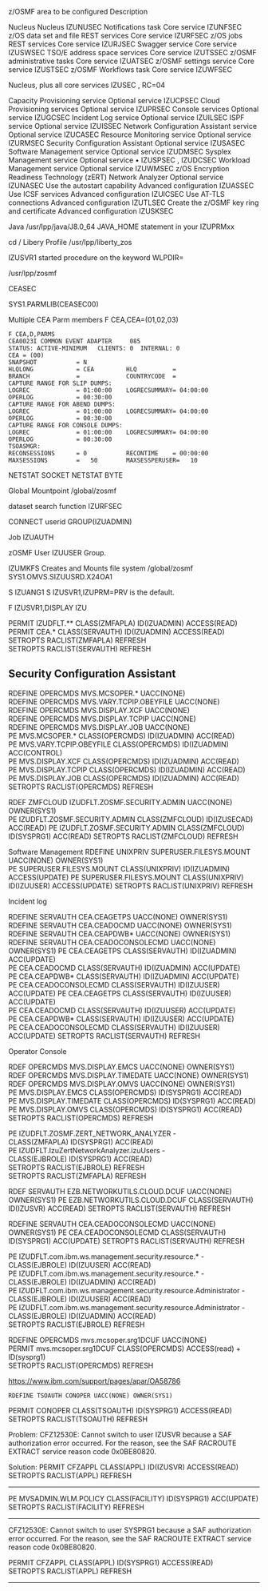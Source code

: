 
z/OSMF area to be configured Description

Nucleus Nucleus IZUNUSEC
Notifications task Core service IZUNFSEC
z/OS data set and file REST services Core service IZURFSEC
z/OS jobs REST services Core service IZURJSEC
Swagger service Core service IZUSWSEC
TSO/E address space services Core service IZUTSSEC
z/OSMF administrative tasks Core service IZUATSEC
z/OSMF settings service Core service IZUSTSEC
z/OSMF Workflows task Core service IZUWFSEC

Nucleus, plus all core services IZUSEC , RC=04

Capacity Provisioning service Optional service IZUCPSEC
Cloud Provisioning services Optional service IZUPRSEC
Console services Optional service IZUGCSEC
Incident Log service Optional service IZUILSEC
ISPF service Optional service IZUISSEC
Network Configuration Assistant service Optional service IZUCASEC
Resource Monitoring service Optional service IZURMSEC
Security Configuration Assistant Optional service IZUSASEC
Software Management service Optional service IZUDMSEC
Sysplex Management service Optional service • IZUSPSEC , IZUDCSEC
Workload Management service Optional service IZUWMSEC
z/OS Encryption Readiness Technology (zERT)
Network Analyzer Optional service IZUNASEC
Use the autostart capability Advanced configuration IZUASSEC
Use ICSF services Advanced configuration IZUICSEC
Use AT-TLS connections Advanced configuration IZUTLSEC
Create the z/OSMF key ring and certificate Advanced configuration IZUSKSEC


Java   /usr/lpp/java/J8.0_64
 JAVA_HOME statement in your IZUPRMxx

cd / Libery Profile /usr/lpp/liberty_zos

 IZUSVR1 started procedure on the keyword WLPDIR=

/usr/lpp/zosmf 

CEASEC

SYS1.PARMLIB(CEASEC00)

Multiple CEA Parm members
F CEA,CEA=(01,02,03)

```
F CEA,D,PARMS                                             
CEA0023I COMMON EVENT ADAPTER     085                     
STATUS: ACTIVE-MINIMUM   CLIENTS: 0  INTERNAL: 0          
CEA = (00)                                                
SNAPSHOT           = N                                    
HLQLONG            = CEA         HLQ          =           
BRANCH             =             COUNTRYCODE  =           
CAPTURE RANGE FOR SLIP DUMPS:                             
LOGREC             = 01:00:00    LOGRECSUMMARY= 04:00:00  
OPERLOG            = 00:30:00                             
CAPTURE RANGE FOR ABEND DUMPS:                            
LOGREC             = 01:00:00    LOGRECSUMMARY= 04:00:00  
OPERLOG            = 00:30:00                             
CAPTURE RANGE FOR CONSOLE DUMPS:                          
LOGREC             = 01:00:00    LOGRECSUMMARY= 04:00:00  
OPERLOG            = 00:30:00                             
TSOASMGR:                                                 
RECONSESSIONS      = 0           RECONTIME    = 00:00:00  
MAXSESSIONS        =   50        MAXSESSPERUSER=   10     
```

NETSTAT SOCKET
NETSTAT BYTE

Global Mountpoint /global/zosmf

dataset search function IZURFSEC

CONNECT userid GROUP(IZUADMIN)

Job IZUAUTH

zOSMF User IZUUSER Group.


IZUMKFS Creates and Mounts file system /global/zosmf  SYS1.OMVS.SIZUUSRD.X24OA1


S IZUANG1
S IZUSVR1,IZUPRM=PRV is the default.

F IZUSVR1,DISPLAY IZU


PERMIT IZUDFLT.** CLASS(ZMFAPLA) ID(IZUADMIN) ACCESS(READ)
PERMIT CEA.* CLASS(SERVAUTH) ID(IZUADMIN) ACCESS(READ)    
SETROPTS RACLIST(ZMFAPLA) REFRESH                            
SETROPTS RACLIST(SERVAUTH) REFRESH                        



## Security Configuration Assistant

  RDEFINE OPERCMDS MVS.MCSOPER.*            UACC(NONE)                  
  RDEFINE OPERCMDS MVS.VARY.TCPIP.OBEYFILE   UACC(NONE)                 
  RDEFINE OPERCMDS MVS.DISPLAY.XCF           UACC(NONE)                 
  RDEFINE OPERCMDS MVS.DISPLAY.TCPIP         UACC(NONE)                 
  RDEFINE OPERCMDS MVS.DISPLAY.JOB           UACC(NONE)                 
  PE MVS.MCSOPER.*           CLASS(OPERCMDS) ID(IZUADMIN) ACC(READ)     
  PE MVS.VARY.TCPIP.OBEYFILE CLASS(OPERCMDS) ID(IZUADMIN) ACC(CONTROL)  
  PE MVS.DISPLAY.XCF  CLASS(OPERCMDS)  ID(IZUADMIN) ACC(READ)           
  PE MVS.DISPLAY.TCPIP  CLASS(OPERCMDS)  ID(IZUADMIN) ACC(READ)         
  PE MVS.DISPLAY.JOB  CLASS(OPERCMDS)  ID(IZUADMIN) ACC(READ)           
  SETROPTS RACLIST(OPERCMDS) REFRESH                                    

  RDEF ZMFCLOUD IZUDFLT.ZOSMF.SECURITY.ADMIN UACC(NONE) OWNER(SYS1)     
  PE IZUDFLT.ZOSMF.SECURITY.ADMIN CLASS(ZMFCLOUD) ID(IZUSECAD) ACC(READ)
  PE IZUDFLT.ZOSMF.SECURITY.ADMIN CLASS(ZMFCLOUD) ID(SYSPRG1) ACC(READ) 
  SETROPTS RACLIST(ZMFCLOUD) REFRESH                                    

Software Management
  RDEFINE UNIXPRIV SUPERUSER.FILESYS.MOUNT  UACC(NONE) OWNER(SYS1)      
  PE SUPERUSER.FILESYS.MOUNT CLASS(UNIXPRIV) ID(IZUADMIN) ACCESS(UPDATE)
  PE SUPERUSER.FILESYS.MOUNT CLASS(UNIXPRIV) ID(IZUUSER) ACCESS(UPDATE) 
  SETROPTS RACLIST(UNIXPRIV) REFRESH                                    

Incident log

  RDEFINE SERVAUTH     CEA.CEAGETPS UACC(NONE) OWNER(SYS1)        
  RDEFINE SERVAUTH     CEA.CEADOCMD UACC(NONE) OWNER(SYS1)        
  RDEFINE SERVAUTH     CEA.CEAPDWB* UACC(NONE) OWNER(SYS1)        
  RDEFINE SERVAUTH     CEA.CEADOCONSOLECMD UACC(NONE) OWNER(SYS1) 
  PE CEA.CEAGETPS CLASS(SERVAUTH) ID(IZUADMIN) ACC(UPDATE)        
  PE CEA.CEADOCMD CLASS(SERVAUTH) ID(IZUADMIN) ACC(UPDATE)        
  PE CEA.CEAPDWB* CLASS(SERVAUTH) ID(IZUADMIN) ACC(UPDATE)        
  PE CEA.CEADOCONSOLECMD CLASS(SERVAUTH) ID(IZUUSER)  ACC(UPDATE) 
  PE CEA.CEAGETPS CLASS(SERVAUTH) ID(IZUUSER)  ACC(UPDATE)        
  PE CEA.CEADOCMD CLASS(SERVAUTH) ID(IZUUSER)  ACC(UPDATE)        
  PE CEA.CEAPDWB* CLASS(SERVAUTH) ID(IZUUSER)  ACC(UPDATE)        
  PE CEA.CEADOCONSOLECMD CLASS(SERVAUTH) ID(IZUUSER)  ACC(UPDATE) 
  SETROPTS RACLIST(SERVAUTH) REFRESH                              

  Operator Console

  RDEF OPERCMDS MVS.DISPLAY.EMCS UACC(NONE) OWNER(SYS1)          
  RDEF OPERCMDS MVS.DISPLAY.TIMEDATE UACC(NONE) OWNER(SYS1)      
  RDEF OPERCMDS MVS.DISPLAY.OMVS UACC(NONE) OWNER(SYS1)          
  PE MVS.DISPLAY.EMCS CLASS(OPERCMDS) ID(SYSPRG1) ACC(READ)      
  PE MVS.DISPLAY.TIMEDATE   CLASS(OPERCMDS) ID(SYSPRG1) ACC(READ)
  PE MVS.DISPLAY.OMVS CLASS(OPERCMDS) ID(SYSPRG1) ACC(READ)      
  SETROPTS RACLIST(OPERCMDS) REFRESH                             

PE IZUDFLT.ZOSMF.ZERT_NETWORK_ANALYZER     -  
   CLASS(ZMFAPLA) ID(SYSPRG1) ACC(READ)       
PE IZUDFLT.IzuZertNetworkAnalyzer.izuUsers -  
   CLASS(EJBROLE) ID(SYSPRG1) ACC(READ)       
SETROPTS RACLIST(EJBROLE) REFRESH             
SETROPTS RACLIST(ZMFAPLA) REFRESH             

RDEF SERVAUTH EZB.NETWORKUTILS.CLOUD.DCUF    UACC(NONE) OWNER(SYS1) 
PE EZB.NETWORKUTILS.CLOUD.DCUF CLASS(SERVAUTH) ID(IZUSVR) ACC(READ) 
SETROPTS RACLIST(SERVAUTH) REFRESH                                  

RDEFINE SERVAUTH     CEA.CEADOCONSOLECMD UACC(NONE) OWNER(SYS1)
PE CEA.CEADOCONSOLECMD CLASS(SERVAUTH) ID(SYSPRG1)  ACC(UPDATE)
SETROPTS RACLIST(SERVAUTH) REFRESH                             

  PE IZUDFLT.com.ibm.ws.management.security.resource.* -             
       CLASS(EJBROLE) ID(IZUUSER) ACC(READ)                          
  PE IZUDFLT.com.ibm.ws.management.security.resource.* -             
       CLASS(EJBROLE) ID(IZUADMIN) ACC(READ)                         
  PE IZUDFLT.com.ibm.ws.management.security.resource.Administrator - 
       CLASS(EJBROLE) ID(IZUUSER) ACC(READ)                          
  PE IZUDFLT.com.ibm.ws.management.security.resource.Administrator - 
       CLASS(EJBROLE) ID(IZUADMIN) ACC(READ)                         
  SETROPTS RACLIST(EJBROLE) REFRESH                                  

   RDEFINE OPERCMDS mvs.mcsoper.srg1DCUF UACC(NONE)            
   PERMIT mvs.mcsoper.srg1DCUF CLASS(OPERCMDS) ACCESS(read) +  
       ID(sysprg1)                                             
  SETROPTS RACLIST(OPERCMDS) REFRESH                           

<https://www.ibm.com/support/pages/apar/OA58786>

    RDEFINE TSOAUTH CONOPER UACC(NONE) OWNER(SYS1)          
  PERMIT CONOPER CLASS(TSOAUTH) ID(SYSPRG1) ACCESS(READ)  
  SETROPTS RACLIST(TSOAUTH) REFRESH                       

Problem:
CFZ12530E: Cannot switch to user IZUSVR because a SAF authorization 
error occurred. For the reason, see the SAF RACROUTE EXTRACT service
reason code 0x0BE80820.                                             

Solution:
 PERMIT CFZAPPL  CLASS(APPL) ID(IZUSVR) ACCESS(READ)   
 SETROPTS RACLIST(APPL) REFRESH                        

---
  PE MVSADMIN.WLM.POLICY CLASS(FACILITY) ID(SYSPRG1) ACC(UPDATE) 
  SETROPTS RACLIST(FACILITY) REFRESH                             

---
CFZ12530E: Cannot switch to user SYSPRG1 because a SAF authorization
error occurred. For the reason, see the SAF RACROUTE EXTRACT service
reason code 0x0BE80820.                                             

 PERMIT CFZAPPL  CLASS(APPL) ID(SYSPRG1) ACCESS(READ)  
 SETROPTS RACLIST(APPL) REFRESH                        

----












